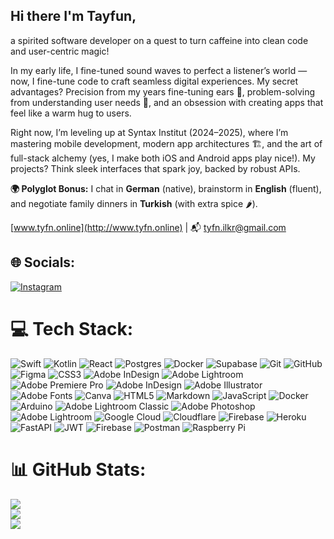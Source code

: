 ## Hi there I'm **Tayfun**,

a spirited software developer on a quest to turn caffeine into clean code and user-centric magic!

In my early life, I fine-tuned sound waves to perfect a listener’s world — now, I fine-tune code to craft seamless digital experiences. My secret advantages? Precision from my years fine-tuning ears 🦻, problem-solving from understanding user needs 🎯, and an obsession with creating apps that feel like a warm hug to users.

Right now, I’m leveling up at Syntax Institut (2024–2025), where I’m mastering mobile development, modern app architectures 🏗️, and the art of full-stack alchemy (yes, I make both iOS and Android apps play nice!). My projects? Think sleek interfaces that spark joy, backed by robust APIs.

**🌍 Polyglot Bonus:** I chat in **German** (native), brainstorm in **English** (fluent), and negotiate family dinners in **Turkish** (with extra spice 🌶️).

[www.tyfn.online](http://www.tyfn.online) | 📬 tyfn.ilkr@gmail.com 

## 🌐 Socials:
[![Instagram](https://img.shields.io/badge/Instagram-%23E4405F.svg?logo=Instagram&logoColor=white)](https://instagram.com/tyfn_code.and.design) 

# 💻 Tech Stack:
![Swift](https://img.shields.io/badge/swift-F54A2A?style=flat-square&logo=swift&logoColor=white) ![Kotlin](https://img.shields.io/badge/kotlin-%237F52FF.svg?style=flat-square&logo=kotlin&logoColor=white) ![React](https://img.shields.io/badge/react-%2320232a.svg?style=flat-square&logo=react&logoColor=%2361DAFB) ![Postgres](https://img.shields.io/badge/postgres-%23316192.svg?style=flat-square&logo=postgresql&logoColor=white) ![Docker](https://img.shields.io/badge/docker-%230db7ed.svg?style=flat-square&logo=docker&logoColor=white) ![Supabase](https://img.shields.io/badge/Supabase-3ECF8E?style=flat-square&logo=supabase&logoColor=white) ![Git](https://img.shields.io/badge/git-%23F05033.svg?style=flat-square&logo=git&logoColor=white) ![GitHub](https://img.shields.io/badge/github-%23121011.svg?style=flat-square&logo=github&logoColor=white) ![Figma](https://img.shields.io/badge/figma-%23F24E1E.svg?style=flat-square&logo=figma&logoColor=white) ![CSS3](https://img.shields.io/badge/css3-%231572B6.svg?style=flat-square&logo=css3&logoColor=white) ![Adobe InDesign](https://img.shields.io/badge/Adobe%20InDesign-49021F?style=flat-square&logo=adobeindesign&logoColor=FF3366) ![Adobe Lightroom](https://img.shields.io/badge/Adobe%20Lightroom-31A8FF.svg?style=flat-square&logo=Adobe%20Lightroom&logoColor=white) ![Adobe Premiere Pro](https://img.shields.io/badge/Adobe%20Premiere%20Pro-9999FF.svg?style=flat-square&logo=Adobe%20Premiere%20Pro&logoColor=white) ![Adobe InDesign](https://img.shields.io/badge/Adobe%20InDesign-49021F?style=flat-square&logo=adobeindesign&logoColor=FF3366) ![Adobe Illustrator](https://img.shields.io/badge/adobe%20illustrator-%23FF9A00.svg?style=flat-square&logo=adobe%20illustrator&logoColor=white) ![Adobe Fonts](https://img.shields.io/badge/Adobe%20Fonts-000B1D.svg?style=flat-square&logo=Adobe%20Fonts&logoColor=white) ![Canva](https://img.shields.io/badge/Canva-%2300C4CC.svg?style=flat-square&logo=Canva&logoColor=white) ![HTML5](https://img.shields.io/badge/html5-%23E34F26.svg?style=flat-square&logo=html5&logoColor=white) ![Markdown](https://img.shields.io/badge/markdown-%23000000.svg?style=flat-square&logo=markdown&logoColor=white) ![JavaScript](https://img.shields.io/badge/javascript-%23323330.svg?style=flat-square&logo=javascript&logoColor=%23F7DF1E) ![Docker](https://img.shields.io/badge/docker-%230db7ed.svg?style=flat-square&logo=docker&logoColor=white) ![Arduino](https://img.shields.io/badge/-Arduino-00979D?style=flat-square&logo=Arduino&logoColor=white) ![Adobe Lightroom Classic](https://img.shields.io/badge/Adobe%20Lightroom%20Classic-31A8FF.svg?style=flat-square&logo=Adobe%20Lightroom%20Classic&logoColor=white) ![Adobe Photoshop](https://img.shields.io/badge/adobe%20photoshop-%2331A8FF.svg?style=flat-square&logo=adobe%20photoshop&logoColor=white) ![Adobe Lightroom](https://img.shields.io/badge/Adobe%20Lightroom-31A8FF.svg?style=flat-square&logo=Adobe%20Lightroom&logoColor=white) ![Google Cloud](https://img.shields.io/badge/GoogleCloud-%234285F4.svg?style=flat-square&logo=google-cloud&logoColor=white) ![Cloudflare](https://img.shields.io/badge/Cloudflare-F38020?style=flat-square&logo=Cloudflare&logoColor=white) ![Firebase](https://img.shields.io/badge/firebase-%23039BE5.svg?style=flat-square&logo=firebase) ![Heroku](https://img.shields.io/badge/heroku-%23430098.svg?style=flat-square&logo=heroku&logoColor=white) ![FastAPI](https://img.shields.io/badge/FastAPI-005571?style=flat-square&logo=fastapi) ![JWT](https://img.shields.io/badge/JWT-black?style=flat-square&logo=JSON%20web%20tokens) ![Firebase](https://img.shields.io/badge/firebase-a08021?style=flat-square&logo=firebase&logoColor=ffcd34) ![Postman](https://img.shields.io/badge/Postman-FF6C37?style=flat-square&logo=postman&logoColor=white) ![Raspberry Pi](https://img.shields.io/badge/-Raspberry_Pi-C51A4A?style=flat-square&logo=Raspberry-Pi)
# 📊 GitHub Stats:
![](https://github-readme-stats.vercel.app/api?username=tyfnnn&theme=dark&hide_border=false&include_all_commits=false&count_private=false)<br/>
![](https://nirzak-streak-stats.vercel.app/?user=tyfnnn&theme=dark&hide_border=false)<br/>
![](https://github-readme-stats.vercel.app/api/top-langs/?username=tyfnnn&theme=dark&hide_border=false&include_all_commits=false&count_private=false&layout=compact)
